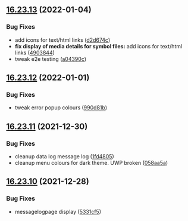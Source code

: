 ## [16.23.13](https://github.com/phandcock/GrampsView/compare/v16.23.12...v16.23.13) (2022-01-04)


### Bug Fixes

* add icons for text/html links ([d2d674c](https://github.com/phandcock/GrampsView/commit/d2d674ce0e91f849dc197dccbf2eae4520a2b42a))
* **fix display of media details for symbol files:** add icons for text/html links ([4903844](https://github.com/phandcock/GrampsView/commit/4903844b22fd20fd5c4d18c7e8b81fbc69cc7804))
* tweak e2e testing ([a04390c](https://github.com/phandcock/GrampsView/commit/a04390c11ffec874d214614d8114f23c7c74d37e))



## [16.23.12](https://github.com/phandcock/GrampsView/compare/v16.23.11...v16.23.12) (2022-01-01)


### Bug Fixes

* tweak error popup colours ([990d81b](https://github.com/phandcock/GrampsView/commit/990d81bb2b97470499f9a77942047b7112c922fc))



## [16.23.11](https://github.com/phandcock/GrampsView/compare/v16.23.10...v16.23.11) (2021-12-30)


### Bug Fixes

* cleanup data log message log ([1fd4805](https://github.com/phandcock/GrampsView/commit/1fd4805042284f1506879b63aec7180d8fcb0cb7))
* cleanup menu colours for dark theme.  UWP broken ([058aa5a](https://github.com/phandcock/GrampsView/commit/058aa5aea7b762cb7f29d5924255314951592a9b))



## [16.23.10](https://github.com/phandcock/GrampsView/compare/v16.23.9...v16.23.10) (2021-12-28)


### Bug Fixes

* messagelogpage display ([5331cf5](https://github.com/phandcock/GrampsView/commit/5331cf588410503030b9a7ad07946f34d1fe7365))



